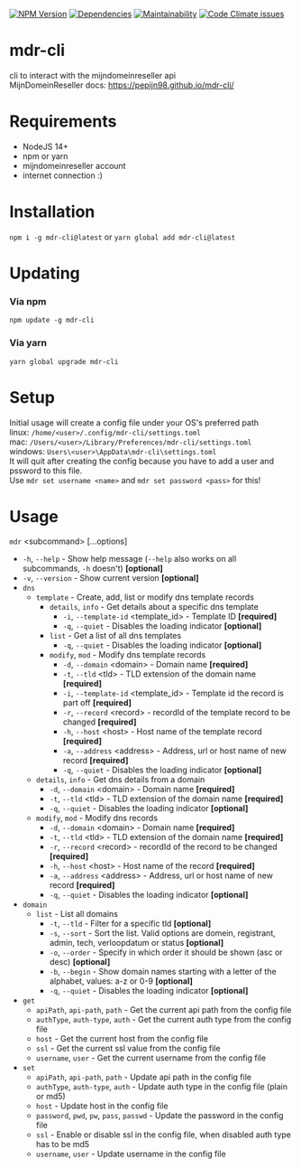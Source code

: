 [![NPM Version](https://img.shields.io/npm/v/mdr-cli/latest)](https://www.npmjs.com/package/mdr-cli)
[![Dependencies](https://img.shields.io/librariesio/release/npm/mdr-cli)](https://www.npmjs.com/package/mdr-cli)
[![Maintainability](https://img.shields.io/codeclimate/maintainability/Pepijn98/mdr-cli)](https://codeclimate.com/github/Pepijn98/mdr-cli/maintainability)
[![Code Climate issues](https://img.shields.io/codeclimate/issues/Pepijn98/mdr-cli)](https://codeclimate.com/github/Pepijn98/mdr-cli/maintainability)

# mdr-cli
cli to interact with the mijndomeinreseller api \
MijnDomeinReseller docs: https://pepijn98.github.io/mdr-cli/

# Requirements
- NodeJS 14+
- npm or yarn
- mijndomeinreseller account
- internet connection :)

# Installation
`npm i -g mdr-cli@latest` or `yarn global add mdr-cli@latest`

# Updating
### Via npm
`npm update -g mdr-cli`

### Via yarn
`yarn global upgrade mdr-cli`

# Setup
Initial usage will create a config file under your OS's preferred path \
linux: `/home/<user>/.config/mdr-cli/settings.toml` \
mac: `/Users/<user>/Library/Preferences/mdr-cli/settings.toml` \
windows: `Users\<user>\AppData\mdr-cli\settings.toml` \
It will quit after creating the config because you have to add a user and pssword to this file. \
Use `mdr set username <name>` and `mdr set password <pass>` for this!

# Usage
`mdr` \<subcommand\> [...options]
- `-h`, `--help` - Show help message (`--help` also works on all subcommands, `-h` doesn't) **[optional]**
- `-v`, `--version` - Show current version **[optional]**
- `dns`
    - `template` - Create, add, list or modify dns template records
        - `details`, `info` - Get details about a specific dns template
            - `-i`, `--template-id` \<template_id\> - Template ID **[required]**
            - `-q`, `--quiet` - Disables the loading indicator **[optional]**
        - `list` - Get a list of all dns templates
            - `-q`, `--quiet` - Disables the loading indicator **[optional]**
        - `modify`, `mod` - Modify dns template records
            - `-d`, `--domain` \<domain\>   - Domain name **[required]**
            - `-t`, `--tld` \<tld\>         - TLD extension of the domain name **[required]**
            - `-i`, `--template-id` \<template_id\> - Template id the record is part off **[required]**
            - `-r`, `--record` \<record\>   - recordId of the template record to be changed **[required]**
            - `-h`, `--host` \<host\>       - Host name of the template record **[required]**
            - `-a`, `--address` \<address\> - Address, url or host name of new record **[required]**
            - `-q`, `--quiet` - Disables the loading indicator **[optional]**
    - `details`, `info` - Get dns details from a domain
        - `-d`, `--domain` \<domain\>     - Domain name **[required]**
        - `-t`, `--tld` \<tld\>           - TLD extension of the domain name **[required]**
        - `-q`, `--quiet` - Disables the loading indicator **[optional]**
    - `modify`, `mod`  - Modify dns records
        - `-d`, `--domain` \<domain\>   - Domain name **[required]**
        - `-t`, `--tld` \<tld\>         - TLD extension of the domain name **[required]**
        - `-r`, `--record` \<record\>   - recordId of the record to be changed **[required]**
        - `-h`, `--host` \<host\>       - Host name of the record **[required]**
        - `-a`, `--address` \<address\> - Address, url or host name of new record **[required]**
        - `-q`, `--quiet` - Disables the loading indicator **[optional]**
- `domain`
    - `list` - List all domains
        - `-t`, `--tld`   - Filter for a specific tld **[optional]**
        - `-s`, `--sort`  - Sort the list. Valid options are domein, registrant, admin, tech, verloopdatum or status **[optional]**
        - `-o`, `--order` - Specify in which order it should be shown (asc or desc) **[optional]**
        - `-b`, `--begin` - Show domain names starting with a letter of the alphabet, values: a-z or 0-9 **[optional]**
        - `-q`, `--quiet` - Disables the loading indicator **[optional]**
- `get`
    - `apiPath`, `api-path`, `path`             - Get the current api path from the config file
    - `authType`, `auth-type`, `auth`           - Get the current auth type from the config file
    - `host`                                    - Get the current host from the config file
    - `ssl`                                     - Get the current ssl value from the config file
    - `username`, `user`                        - Get the current username from the config file
- `set`
    - `apiPath`, `api-path`, `path`             - Update api path in the config file
    - `authType`, `auth-type`, `auth`           - Update auth type in the config file (plain or md5)
    - `host`                                    - Update host in the config file
    - `password`, `pwd`, `pw`, `pass`, `passwd` - Update the password in the config file
    - `ssl`                                     - Enable or disable ssl in the config file, when disabled auth type has to be md5
    - `username`, `user`                        - Update username in the config file
